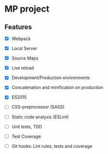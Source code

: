 # MP project

## Features

- [x] Webpack
- [x] Local Server
- [x] Source Maps
- [x] Live reload
- [x] Development/Production environments
- [x] Concatenation and minification on production
- [x] ES2015
- [ ] CSS-preprocessor (SASS)
- [ ] Static code analysis (ESLint)
- [ ] Unit tests, TDD
- [ ] Test Coverage
- [ ] Git hooks: Lint rules, tests and coverage

